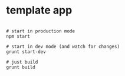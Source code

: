 template app
======

```shell

# start in production mode
npm start

# start in dev mode (and watch for changes)
grunt start-dev

# just build
grunt build

```
